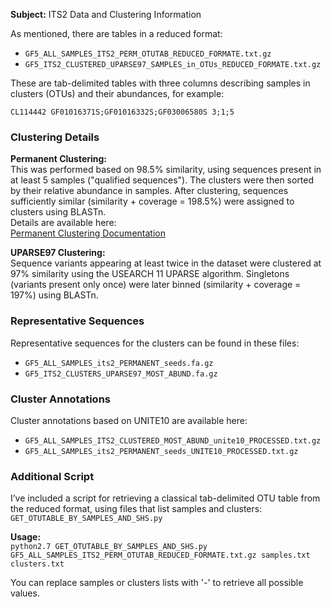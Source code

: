 **Subject:** ITS2 Data and Clustering Information  

As mentioned, there are tables in a reduced format:  
- `GF5_ALL_SAMPLES_ITS2_PERM_OTUTAB_REDUCED_FORMATE.txt.gz`  
- `GF5_ITS2_CLUSTERED_UPARSE97_SAMPLES_in_OTUs_REDUCED_FORMATE.txt.gz`  

These are tab-delimited tables with three columns describing samples in clusters (OTUs) and their abundances, for example:  

`CL114442 GF01016371S;GF01016332S;GF03006580S 3;1;5`


### Clustering Details  
**Permanent Clustering:**  
This was performed based on 98.5% similarity, using sequences present in at least 5 samples ("qualified sequences"). The clusters were then sorted by their relative abundance in samples. After clustering, sequences sufficiently similar (similarity + coverage = 198.5%) were assigned to clusters using BLASTn.  
Details are available here:  
[Permanent Clustering Documentation](https://github.com/pdobbler/cool-python-scripts/tree/main/GlobalFungi/PermanentClusters)  

**UPARSE97 Clustering:**  
Sequence variants appearing at least twice in the dataset were clustered at 97% similarity using the USEARCH 11 UPARSE algorithm. Singletons (variants present only once) were later binned (similarity + coverage = 197%) using BLASTn.  

### Representative Sequences  
Representative sequences for the clusters can be found in these files:  
- `GF5_ALL_SAMPLES_its2_PERMANENT_seeds.fa.gz`  
- `GF5_ITS2_CLUSTERS_UPARSE97_MOST_ABUND.fa.gz`  

### Cluster Annotations  
Cluster annotations based on UNITE10 are available here:  
- `GF5_ALL_SAMPLES_ITS2_CLUSTERED_MOST_ABUND_unite10_PROCESSED.txt.gz`  
- `GF5_ALL_SAMPLES_its2_PERMANENT_seeds_UNITE10_PROCESSED.txt.gz`  

### Additional Script  
I’ve included a script for retrieving a classical tab-delimited OTU table from the reduced format, using files that list samples and clusters:  
`GET_OTUTABLE_BY_SAMPLES_AND_SHS.py`  

**Usage:**  
`python2.7 GET_OTUTABLE_BY_SAMPLES_AND_SHS.py GF5_ALL_SAMPLES_ITS2_PERM_OTUTAB_REDUCED_FORMATE.txt.gz samples.txt clusters.txt`

You can replace samples or clusters lists with '-' to retrieve all possible values.






